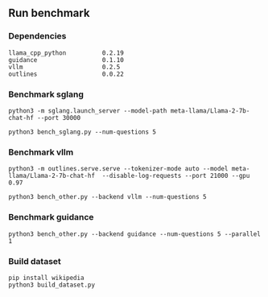 ## Run benchmark

### Dependencies

```
llama_cpp_python          0.2.19
guidance                  0.1.10
vllm                      0.2.5
outlines                  0.0.22
```

### Benchmark sglang
```
python3 -m sglang.launch_server --model-path meta-llama/Llama-2-7b-chat-hf --port 30000 
```

```
python3 bench_sglang.py --num-questions 5
```


### Benchmark vllm
```
python3 -m outlines.serve.serve --tokenizer-mode auto --model meta-llama/Llama-2-7b-chat-hf  --disable-log-requests --port 21000 --gpu 0.97
```

```
python3 bench_other.py --backend vllm --num-questions 5
```


### Benchmark guidance
```
python3 bench_other.py --backend guidance --num-questions 5 --parallel 1
```


### Build dataset
```
pip install wikipedia
python3 build_dataset.py
```

